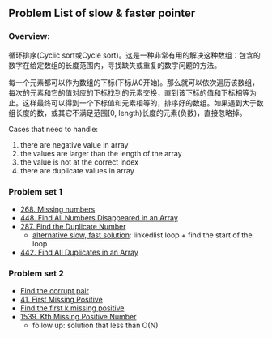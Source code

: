## Problem List of slow & faster pointer ##

### **Overview**:  
循环排序(Cyclic sort或Cycle sort)。这是一种非常有用的解决这种数组：包含的数字在给定数组的长度范围内，寻找缺失或重复的数字问题的方法。

每一个元素都可以作为数组的下标(下标从0开始)。那么就可以依次遍历该数组，每次的元素和它的值对应的下标找到的元素交换，直到该下标的值和下标相等为止。这样最终可以得到一个下标值和元素相等的，排序好的数组。如果遇到大于数组长度的数，或其它不满足范围[0, length)长度的元素(负数)，直接忽略掉。

Cases that need to handle:
1. there are negative value in array
2. the values are larger than the length of the array
3. the value is not at the correct index
4. there are duplicate values in array


### Problem set 1
+ [268. Missing numbers][1]
+ [448. Find All Numbers Disappeared in an Array][2]
+ [287. Find the Duplicate Number][3]
    + [alternative slow, fast solution][4]: linkedlist loop + find the start of the loop
+ [442. Find All Duplicates in an Array][5]

### Problem set 2
+ [Find the corrupt pair][6]
+ [41. First Missing Positive][7]
+ [Find the first k missing positive][8]
+ [1539. Kth Missing Positive Number][9]
    + follow up: solution that less than O(N)


[1]: https://leetcode.com/problems/missing-number
[2]: https://leetcode.com/problems/find-all-numbers-disappeared-in-an-array
[3]: https://leetcode.com/problems/find-the-duplicate-number/
[4]: https://www.youtube.com/watch?v=wjYnzkAhcNk
[5]: https://leetcode.com/problems/find-all-duplicates-in-an-array/
[6]: https://www.educative.io/courses/grokking-the-coding-interview/N7Vw2GBQr6D
[7]: https://leetcode.com/problems/first-missing-positive/
[8]: https://www.educative.io/courses/grokking-the-coding-interview/g286M2Gk3YY
[9]: https://leetcode.com/problems/kth-missing-positive-number/